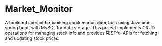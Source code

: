 # Market_Monitor
A backend service for tracking stock market data, built using Java and spring boot, with MySQL for data storage. This project implements CRUD operations for managing stock info and provides RESTful APIs for fetching and updating stock prices.
